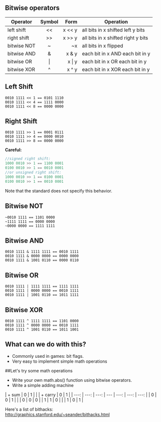 <!-- .slide: class="smaller_text" -->
## Bitwise operators

| Operator | Symbol | Form | Operation |
| -------- | :------: | ----: | --------- |
| left shift | << | x << y | all bits in x shifted left y bits |
| right shift | >> | x >> y | all bits in x shifted right y bits |
| bitwise NOT | ~ | ~x | all bits in x flipped |
| bitwise AND | & | x & y | each bit in x AND each bit in y |
| bitwise OR | &#124; | x &#124; y | each bit in x OR each bit in y |
| bitwise XOR | ^ | x ^ y | each bit in x XOR each bit in y |



## Left Shift

```
0010 1111 << 1 == 0101 1110
0010 1111 << 4 == 1111 0000
0010 1111 << 8 == 0000 0000
```



## Right Shift

```
0010 1111 >> 1 == 0001 0111
0010 1111 >> 4 == 0000 0010
0010 1111 >> 8 == 0000 0000
```

**Careful:**

```cpp
//signed right shift:
1000 0010 >> 1 == 1100 0001
0100 0010 >> 1 == 0010 0001
//or unsigned right shift:
1000 0010 >> 1 == 0100 0001
0100 0010 >> 1 == 0010 0001
```

Note that the standard does not specify this behavior.



## Bitwise NOT

```
~0010 1111 == 1101 0000
~1111 1111 == 0000 0000
~0000 0000 == 1111 1111
```



## Bitwise AND

```
0010 1111 & 1111 1111 == 0010 1111
0010 1111 & 0000 0000 == 0000 0000
0010 1111 & 1001 0110 == 0000 0110
```



## Bitwise OR

```
0010 1111 | 1111 1111 == 1111 1111
0010 1111 | 0000 0000 == 0010 1111
0010 1111 | 1001 0110 == 1011 1111
```



## Bitwise XOR

```
0010 1111 ^ 1111 1111 == 1101 0000
0010 1111 ^ 0000 0000 == 0010 1111
0010 1111 ^ 1001 0110 == 1011 1001
```



## What can we do with this?

* Commonly used in games: bit flags.
* Very easy to implement simple math operations


##Let's try some math operations

* Write your own math.abs() function using bitwise operators.<!-- .element: class="fragment" -->
* Write a simple adding machine<!-- .element: class="fragment" -->

| + sum | 0    | 1    |  |  | + carry | 0    | 1    |
| ---:  | ---: | ---: | --- | ---:    | ---: | ---: |
| 0     | 0    | 1    |  |  | 0       | 0    | 0    |
| 1     | 1    | 0    |  |  | 1       | 0    | 1    |
<!-- .element: class="fragment" -->


Here's a list of bithacks:
http://graphics.stanford.edu/~seander/bithacks.html
